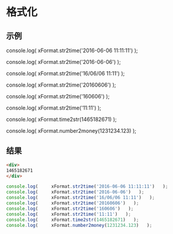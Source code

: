 # 格式化


## 示例
console.log(     xFormat.str2time('2016-06-06 11:11:11')   );

console.log(     xFormat.str2time('2016-06-06')   );

console.log(     xFormat.str2time('16/06/06 11:11')   );

console.log(     xFormat.str2time('20160606')   );

console.log(     xFormat.str2time('160606')   );

console.log(     xFormat.str2time('11:11')   );

console.log(     xFormat.time2str(1465182671)   );

console.log(     xFormat.number2money(1231234.123)   );

## 结果

````html
<div>
1465182671
</div>
````

````js
console.log(     xFormat.str2time('2016-06-06 11:11:11')   );
console.log(     xFormat.str2time('2016-06-06')   );
console.log(     xFormat.str2time('16/06/06 11:11')   );
console.log(     xFormat.str2time('20160606')   );
console.log(     xFormat.str2time('160606')   );
console.log(     xFormat.str2time('11:11')   );
console.log(     xFormat.time2str(1465182671)   );
console.log(     xFormat.number2money(1231234.123)   );
````